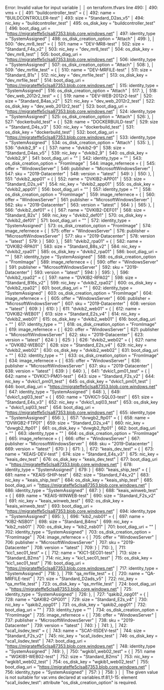  Error: Invalid value for input variable
│
│   on terraform.tfvars line 490:
│  490: vms = {
│  491:   "buildcontroller_test" = {
│  492:     name                    = "BUILDCONTROLLER-test"
│  493:     size                    = "Standard_D2as_v5"
│  494:     nic_key                 = "buildcontroller_test"
│  495:     os_disk_key             = "buildcontroller_test"
│  496:     boot_diag_uri           = "https://migrateffe5clsa87353.blob.core.windows.net"
│  497:     identity_type           = "SystemAssigned"
│  498:     os_disk_creation_option = "Attach"
│  499:   },
│  500:   "dev_mr8_test" = {
│  501:     name                    = "DEV-MR8-test"
│  502:     size                    = "Standard_F4s_v2"
│  503:     nic_key                 = "dev_mr8_test"
│  504:     os_disk_key             = "dev_mr8_test"
│  505:     boot_diag_uri           = "https://migrateffe5clsa87353.blob.core.windows.net"
│  506:     identity_type           = "SystemAssigned"
│  507:     os_disk_creation_option = "Attach"
│  508:   },
│  509:   "dev_mrfile_test" = {
│  510:     name                    = "DEV-MRFILE-test"
│  511:     size                    = "Standard_B1s"
│  512:     nic_key                 = "dev_mrfile_test"
│  513:     os_disk_key             = "dev_mrfile_test"
│  514:     boot_diag_uri           = "https://migrateffe5clsa87353.blob.core.windows.net"
│  515:     identity_type           = "SystemAssigned"
│  516:     os_disk_creation_option = "Attach"
│  517:   },
│  518:   "dev_web_2012r2_test" = {
│  519:     name                    = "DEV-WEB-2012r2-test"
│  520:     size                    = "Standard_B4as_v2"
│  521:     nic_key                 = "dev_web_2012r2_test"
│  522:     os_disk_key             = "dev_web_2012r2_test"
│  523:     boot_diag_uri           = "https://migrateffe5clsa87353.blob.core.windows.net"
│  524:     identity_type           = "SystemAssigned"
│  525:     os_disk_creation_option = "Attach"
│  526:   },
│  527:   "dockerbuild_test" = {
│  528:     name                    = "DOCKERBUILD-test"
│  529:     size                    = "Standard_D4s_v3"
│  530:     nic_key                 = "dockerbuild_test"
│  531:     os_disk_key             = "dockerbuild_test"
│  532:     boot_diag_uri           = "https://migrateffe5clsa87353.blob.core.windows.net"
│  533:     identity_type           = "SystemAssigned"
│  534:     os_disk_creation_option = "Attach"
│  535:   },
│  536:   "dvkib2_9" = {
│  537:     name                    = "dvkib2-9"
│  538:     size                    = "Standard_D4as_v5"
│  539:     nic_key                 = "dvkib2_9"
│  540:     os_disk_key             = "dvkib2_9"
│  541:     boot_diag_uri           = ""
│  542:     identity_type           = ""
│  543:     os_disk_creation_option = "FromImage"
│  544:     image_refernece = {
│  545:       offer     = "WindowsServer"
│  546:       publisher = "MicrosoftWindowsServer"
│  547:       sku       = "2019-Datacenter"
│  548:       version   = "latest"
│  549:     }
│  550:   },
│  551:   "dvkib2_app01" = {
│  552:     name                    = "DVKIB2-APP01"
│  553:     size                    = "Standard_D2s_v4"
│  554:     nic_key                 = "dvkib2_app01"
│  555:     os_disk_key             = "dvkib2_app01"
│  556:     boot_diag_uri           = ""
│  557:     identity_type           = ""
│  558:     os_disk_creation_option = "FromImage"
│  559:     image_refernece = {
│  560:       offer     = "WindowsServer"
│  561:       publisher = "MicrosoftWindowsServer"
│  562:       sku       = "2019-Datacenter"
│  563:       version   = "latest"
│  564:     }
│  565:   },
│  566:   "dvkib2_def01" = {
│  567:     name                    = "DVKIB2-DEF01"
│  568:     size                    = "Standard_B2s"
│  569:     nic_key                 = "dvkib2_def01"
│  570:     os_disk_key             = "dvkib2_def01"
│  571:     boot_diag_uri           = ""
│  572:     identity_type           = "SystemAssigned"
│  573:     os_disk_creation_option = "FromImage"
│  574:     image_refernece = {
│  575:       offer     = "WindowsServer"
│  576:       publisher = "MicrosoftWindowsServer"
│  577:       sku       = "2019-Datacenter"
│  578:       version   = "latest"
│  579:     }
│  580:   },
│  581:   "dvkib2_rpa01" = {
│  582:     name                    = "DVKIB2-RPA01"
│  583:     size                    = "Standard_B8s_v2"
│  584:     nic_key                 = "dvkib2_rpa01"
│  585:     os_disk_key             = "dvkib2_rpa01"
│  586:     boot_diag_uri           = ""
│  587:     identity_type           = "SystemAssigned"
│  588:     os_disk_creation_option = "FromImage"
│  589:     image_refernece = {
│  590:       offer     = "WindowsServer"
│  591:       publisher = "MicrosoftWindowsServer"
│  592:       sku       = "2019-Datacenter"
│  593:       version   = "latest"
│  594:     }
│  595:   },
│  596:   "dvkib2_rpa02" = {
│  597:     name                    = "DVKIB2-RPA02"
│  598:     size                    = "Standard_B16s_v2"
│  599:     nic_key                 = "dvkib2_rpa02"
│  600:     os_disk_key             = "dvkib2_rpa02"
│  601:     boot_diag_uri           = ""
│  602:     identity_type           = "SystemAssigned"
│  603:     os_disk_creation_option = "FromImage"
│  604:     image_refernece = {
│  605:       offer     = "WindowsServer"
│  606:       publisher = "MicrosoftWindowsServer"
│  607:       sku       = "2019-Datacenter"
│  608:       version   = "latest"
│  609:     }
│  610:   }
│  611:   "dvkib2_web01" = {
│  612:     name                    = "DVKIB2-WEB01"
│  613:     size                    = "Standard_E2s_v4"
│  614:     nic_key                 = "dvkib2_web01"
│  615:     os_disk_key             = "dvkib2_web01"
│  616:     boot_diag_uri           = ""
│  617:     identity_type           = ""
│  618:     os_disk_creation_option = "FromImage"
│  619:     image_refernece = {
│  620:       offer     = "WindowsServer"
│  621:       publisher = "MicrosoftWindowsServer"
│  622:       sku       = "2019-Datacenter"
│  623:       version   = "latest"
│  624:     }
│  625:   }
│  626:   "dvkib2_web02" = {
│  627:     name                    = "DVKIB2-WEB02"
│  628:     size                    = "Standard_E2s_v4"
│  629:     nic_key                 = "dvkib2_web02"
│  630:     os_disk_key             = "dvkib2_web02"
│  631:     boot_diag_uri           = ""
│  632:     identity_type           = ""
│  633:     os_disk_creation_option = "FromImage"
│  634:     image_refernece = {
│  635:       offer     = "WindowsServer"
│  636:       publisher = "MicrosoftWindowsServer"
│  637:       sku       = "2019-Datacenter"
│  638:       version   = "latest"
│  639:     }
│  640:   },
│  641:   "dvkic1_pm01_test" = {
│  642:     name          = "DVKIC1-PM01-test"
│  643:     size          = "Standard_F2s_v2"
│  644:     nic_key       = "dvkic1_pm01_test"
│  645:     os_disk_key   = "dvkic1_pm01_test"
│  646:     boot_diag_uri = "https://migrateffe5clsa87353.blob.core.windows.net"
│  647:     identity_type = "SystemAssigned"
│  648:   },
│  649:   "dvkic1_sql03_test" = {
│  650:     name          = "DVKIC1-SQL03-test"
│  651:     size          = "Standard_E4s_v3"
│  652:     nic_key       = "dvkic1_sql03_test"
│  653:     os_disk_key   = "dvkic1_sql03_test"
│  654:     boot_diag_uri = "https://migrateffe5clsa87353.blob.core.windows.net"
│  655:     identity_type = "SystemAssigned"
│  656:   },
│  657:   "dvwgb2_ftp01" = {
│  658:     name                    = "DVWGB2-FTP01"
│  659:     size                    = "Standard_D2s_v4"
│  660:     nic_key                 = "dvwgb2_ftp01"
│  661:     os_disk_key             = "dvwgb2_ftp01"
│  662:     boot_diag_uri           = ""
│  663:     identity_type           = ""
│  664:     os_disk_creation_option = "FromImage"
│  665:     image_refernece = {
│  666:       offer     = "WindowsServer"
│  667:       publisher = "MicrosoftWindowsServer"
│  668:       sku       = "2019-Datacenter"
│  669:       version   = "latest"
│  670:     }
│  671:   },
│  672:   "keais_dev_test" = {
│  673:     name          = "KEAIS-DEV-test"
│  674:     size          = "Standard_E4s_v3"
│  675:     nic_key       = "keais_dev_test"
│  676:     os_disk_key   = "keais_dev_test"
│  677:     boot_diag_uri = "https://migrateffe5clsa87353.blob.core.windows.net"
│  678:     identity_type = "SystemAssigned"
│  679:   }
│  680:   "keais_ship_test" = {
│  681:     name          = "KEAIS-SHIP-test"
│  682:     size          = "Standard_F4s_v2"
│  683:     nic_key       = "keais_ship_test"
│  684:     os_disk_key   = "keais_ship_test"
│  685:     boot_diag_uri = "https://migrateffe5clsa87353.blob.core.windows.net"
│  686:     identity_type = "SystemAssigned"
│  687:   }
│  688:   "keais_winweb_test" = {
│  689:     name          = "KEAIS-WINWEB-test"
│  690:     size          = "Standard_F2s_v2"
│  691:     nic_key       = "keais_winweb_test"
│  692:     os_disk_key   = "keais_winweb_test"
│  693:     boot_diag_uri = "https://migrateffe5clsa87353.blob.core.windows.net"
│  694:     identity_type = "SystemAssigned"
│  695:   },
│  696:   "kib2_nsb01" = {
│  697:     name                    = "KIB2-NSB01"
│  698:     size                    = "Standard_B4ms"
│  699:     nic_key                 = "kib2_nsb01"
│  700:     os_disk_key             = "kib2_nsb01"
│  701:     boot_diag_uri           = ""
│  702:     identity_type           = "SystemAssigned"
│  703:     os_disk_creation_option = "FromImage"
│  704:     image_refernece = {
│  705:       offer     = "WindowsServer"
│  706:       publisher = "MicrosoftWindowsServer"
│  707:       sku       = "2019-Datacenter"
│  708:       version   = "latest"
│  709:     }
│  710:   },
│  711:   "kic1_sec01_test" = {
│  712:     name          = "KIC1-SEC01-test"
│  713:     size          = "Standard_B2ms"
│  714:     nic_key       = "kic1_sec01_test"
│  715:     os_disk_key   = "kic1_sec01_test"
│  716:     boot_diag_uri = "https://migrateffe5clsa87353.blob.core.windows.net"
│  717:     identity_type = "SystemAssigned"
│  718:   },
│  719:   "qa_mrfile_test" = {
│  720:     name          = "QA-MRFILE-test"
│  721:     size          = "Standard_D2ads_v5"
│  722:     nic_key       = "qa_mrfile_test"
│  723:     os_disk_key   = "qa_mrfile_test"
│  724:     boot_diag_uri = "https://migrateffe5clsa87353.blob.core.windows.net"
│  725:     identity_type = "SystemAssigned"
│  726:   },
│  727:   "qakib2_opg01" = {
│  728:     name                    = "QAKIB2-OPG01"
│  729:     size                    = "Standard_E2s_v4"
│  730:     nic_key                 = "qakib2_opg01"
│  731:     os_disk_key             = "qakib2_opg01"
│  732:     boot_diag_uri           = ""
│  733:     identity_type           = ""
│  734:     os_disk_creation_option = "FromImage"
│  735:     image_refernece = {
│  736:       offer     = "WindowsServer"
│  737:       publisher = "MicrosoftWindowsServer"
│  738:       sku       = "2019-Datacenter"
│  739:       version   = "latest"
│  740:     }
│  741:   },
│  742:   "sca1_iisdev_test" = {
│  743:     name          = "SCA1-IISDEV-test"
│  744:     size          = "Standard_F2s_v2"
│  745:     nic_key       = "sca1_iisdev_test"
│  746:     os_disk_key   = "sca1_iisdev_test"
│  747:     boot_diag_uri = "https://migrateffe5clsa87353.blob.core.windows.net"
│  748:     identity_type = "SystemAssigned"
│  749:   },
│  750:   "wgkib1_web02_test" = {
│  751:     name          = "WGKIB1-WEB02-test"
│  752:     size          = "Standard_B2ms"
│  753:     nic_key       = "wgkib1_web02_test"
│  754:     os_disk_key   = "wgkib1_web02_test"
│  755:     boot_diag_uri = "https://migrateffe5clsa87353.blob.core.windows.net"
│  756:     identity_type = "SystemAssigned"
│  757:   }
│  758: }
│
│ The given value is not suitable for var.vms declared at variables.tf:81,1-15: element "sca1_iisdev_test": attribute "os_disk_creation_option" is required.
